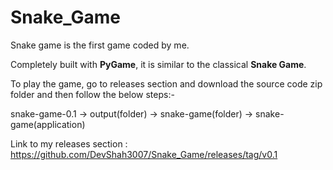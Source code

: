 # Snake_Game
Snake game is the first game coded by me.

Completely built with **PyGame**, it is similar to the classical **Snake Game**.

To play the game, go to releases section and download the source code zip folder and then follow the below steps:-

snake-game-0.1 -> output(folder) -> snake-game(folder) -> snake-game(application)


Link to my releases section : https://github.com/DevShah3007/Snake_Game/releases/tag/v0.1 
